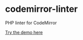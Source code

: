 # codemirror-linter

PHP linter for CodeMirror

[Try the demo here](https://glayzzle.github.io/codemirror-linter/)
